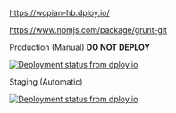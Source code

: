 https://wopian-hb.dploy.io/

https://www.npmjs.com/package/grunt-git

 Production (Manual) **DO NOT DEPLOY**

 [![Deployment status from dploy.io](https://wopian-hb.dploy.io/badge/13023223963004/19496.png)](https://wopian-hb.dploy.io)

 Staging (Automatic)

 [![Deployment status from dploy.io](https://wopian-hb.dploy.io/badge/13023223963004/19495.png)](https://wopian-hb.dploy.io)

